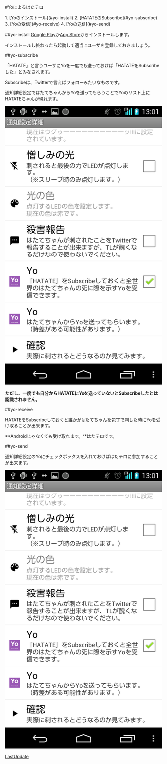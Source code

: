 #Yoによるはたテロ

<index>
1. [Yoのインストール](#yo-install)
2. [HATATEのSubscribe](#yo-subscribe)
3. [Yoの受信](#yo-receive)
4. [Yoの送信](#yo-send)
</index>

##yo-install
[Google Play](https://play.google.com/store/apps/details?id=com.justyo&hl=ja)か[App Store](https://itunes.apple.com/jp/app/yo./id834335592?mt=8&ign-mpt=uo%3D4)からインストールします。

インストールし終わったら起動して適当にユーザを登録しておきましょう。

##yo-subscribe

「HATATE」と言うユーザにYoを一度でも送っておけば「HATATEをSubscribeした」とみなされます。

Subscribeは、Twitterで言えばフォローみたいなものです。

通知詳細設定ではたてちゃんからYoを送ってもらうことでYoのリスト上にHATATEちゃんが現れます。

[![ss-yo-0](./images/ss-yo-0.png)](./images/ss-yo-0.png)

**ただし、一度でも自分からHATATEにYoを送っていないとSubscribeしたとは認識されません。**

##yo-receive

HATATEをSubscribeしておくと誰かがはたてちゃんを包丁で刺した時にYoを受け取ることが出来ます。

**Androidじゃなくても受け取れます。**はたテロです。

##yo-send

通知詳細設定のYoにチェックボックスを入れておけばはたテロに参加することが出来ます。

[![ss-yo-0](./images/ss-yo-0.png)](./images/ss-yo-0.png)

[LastUpdate](2014/11/16)